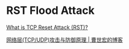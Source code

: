 # RST Flood Attack
[What is TCP Reset Attack (RST)?](https://www.wallarm.com/what/what-is-syn-spoofing-or-tcp-reset-attack)

[网络层(TCP/UDP)攻击与防御原理 | 曹世宏的博客](https://cshihong.github.io/2019/05/14/%E7%BD%91%E7%BB%9C%E5%B1%82-TCP-UDP-%E6%94%BB%E5%87%BB%E4%B8%8E%E9%98%B2%E5%BE%A1%E5%8E%9F%E7%90%86/)
